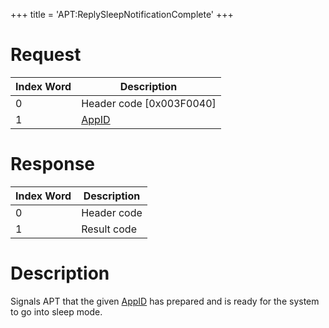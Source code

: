 +++
title = 'APT:ReplySleepNotificationComplete'
+++

# Request

| Index Word | Description                                    |
|------------|------------------------------------------------|
| 0          | Header code \[0x003F0040\]                     |
| 1          | [AppID](NS_and_APT_Services#AppIDs "wikilink") |

# Response

| Index Word | Description |
|------------|-------------|
| 0          | Header code |
| 1          | Result code |

# Description

Signals APT that the given
[AppID](NS_and_APT_Services#AppIDs "wikilink") has prepared and is ready
for the system to go into sleep mode.